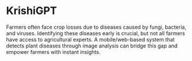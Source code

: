 # KrishiGPT
Farmers often face crop losses due to diseases caused by fungi, bacteria, and viruses. Identifying these diseases early is crucial, but not all farmers have access to agricultural experts. A mobile/web-based system that detects plant diseases through image analysis can bridge this gap and empower farmers with instant insights.
